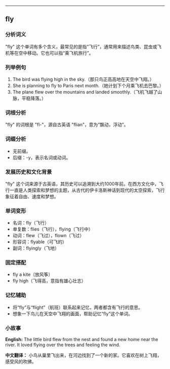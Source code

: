 
---------------
## fly
### 分析词义
"fly" 这个单词有多个含义，最常见的是指“飞行”，通常用来描述鸟类、昆虫或飞机等在空中移动。它也可以指“乘飞机旅行”。

### 列举例句
1. The bird was flying high in the sky.（那只鸟正高高地在天空中飞翔。）
2. She is planning to fly to Paris next month.（她计划下个月乘飞机去巴黎。）
3. The plane flew over the mountains and landed smoothly.（飞机飞越了山脉，平稳降落。）

### 词根分析
"fly" 的词根是 "fl-"，源自古英语 "flian"，意为“飘动，浮动”。

### 词缀分析
- 无前缀。
- 后缀：-y，表示名词或动词。

### 发展历史和文化背景
"fly" 这个词来源于古英语，其历史可以追溯到大约1000年前。在西方文化中，飞行一直是人类探索和梦想的主题，从古代的伊卡洛斯神话到现代的太空探索，飞行象征着自由、速度和梦想。

### 单词变形
- 名词：fly（飞行）
- 单复数：flies（飞行），flying（飞行中）
- 动词：flew（飞过），flown（飞过）
- 形容词：flyable（可飞的）
- 副词：flyingly（飞地）

### 固定搭配
- fly a kite（放风筝）
- fly high（飞得高，意指有雄心壮志）

### 记忆辅助
- 将“fly”与“flight”（航班）联系起来记忆，两者都含有飞行的意思。
- 想象一下鸟儿在天空中飞翔的画面，帮助记忆“fly”这个单词。

### 小故事
**English:**
The little bird flew from the nest and found a new home near the river. It loved flying over the trees and feeling the wind.

**中文翻译：**
小鸟从巢里飞出来，在河边找到了一个新的家。它喜欢在树上飞翔，感受风的吹拂。

